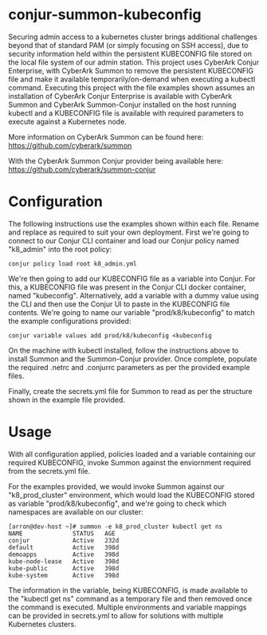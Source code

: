 # conjur-summon-kubeconfig
Securing admin access to a kubernetes cluster brings additional challenges beyond that of standard PAM (or simply focusing on SSH access), due to security information held within the persistent KUBECONFIG file stored on the local file system of our admin station.
This project uses CyberArk Conjur Enterprise, with CyberArk Summon to remove the persistent KUBECONFIG file and make it available temporarily/on-demand when executing a kubectl command.
Executing this project with the file examples shown assumes an installation of CyberArk Conjur Enterprise is available with CyberArk Summon and CyberArk Summon-Conjur installed on the host running kubectl and a KUBECONFIG file is available with required parameters to execute against a Kubernetes node.


More information on CyberArk Summon can be found here:
https://github.com/cyberark/summon

With the CyberArk Summon Conjur provider being available here:
https://github.com/cyberark/summon-conjur


# Configuration
The following instructions use the examples shown within each file. Rename and replace as required to suit your own deployment.
First we're going to connect to our Conjur CLI container and load our Conjur policy named "k8_admin" into the root policy:

    conjur policy load root k8_admin.yml

We're then going to add our KUBECONFIG file as a variable into Conjur. For this, a KUBECONFIG file was present in the Conjur CLI docker container, named "kubeconfig". Alternatively, add a variable with a dummy value using the CLI and then use the Conjur UI to paste in the KUBECONFIG file contents. We're going to name our variable "prod/k8/kubeconfig" to match the example configurations provided:

    conjur variable values add prod/k8/kubeconfig <kubeconfig

On the machine with kubectl installed, follow the instructions above to install Summon and the Summon-Conjur provider.
Once complete, populate the required .netrc and .conjurrc parameters as per the provided example files. 

Finally, create the secrets.yml file for Summon to read as per the structure shown in the example file provided.

# Usage
With all configuration applied, policies loaded and a variable containing our required KUBECONFIG, invoke Summon against the enviornment required from the secrets.yml file. 

For the examples provided, we would invoke Summon against our "k8_prod_cluster" environment, which would load the KUBECONFIG stored as variable "prod/k8/kubeconfig", and we're going to check which namespaces are available on our cluster:

    [arron@dev-host ~]# summon -e k8_prod_cluster kubectl get ns
    NAME              STATUS   AGE
    conjur            Active   232d
    default           Active   398d
    demoapps          Active   398d
    kube-node-lease   Active   398d
    kube-public       Active   398d
    kube-system       Active   398d

The information in the variable, being KUBECONFIG, is made available to the "kubectl get ns" command as a temporary file and then removed once the command is executed. 
Multiple environments and variable mappings can be provided in secrets.yml to allow for solutions with multiple Kubernetes clusters.

